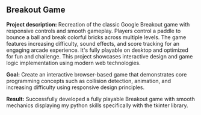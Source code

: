 ## Breakout Game

**Project description:** Recreation of the classic Google Breakout game with responsive controls and smooth gameplay. Players control a paddle to bounce a ball and break colorful bricks across multiple levels. The game features increasing difficulty, sound effects, and score tracking for an engaging arcade experience. It's fully playable on desktop and optimized for fun and challenge. This project showcases interactive design and game logic implementation using modern web technologies.

**Goal:** Create an interactive browser-based game that demonstrates core programming concepts such as collision detection, animation, and increasing difficulty using responsive design principles.

**Result:** Successfully developed a fully playable Breakout game with smooth mechanics displaying my python skills specifically with the tkinter library.
